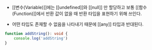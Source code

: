 - [[변수(Variable)]]에는 [[undefined]]와 [[null]] 만 할당하고 보통 [[함수(Function)]]에서 반환 값이 없을 때 반환 타입을 표현하기 위해 쓰인다.

- 어떤 타입도 존재할 수 없음을 나타내기 때문에 [[any]] 타입과 반대된다.

```ts
function addString(): void {
	console.log('addString')
}
```